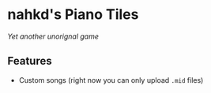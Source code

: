 # nahkd's Piano Tiles
_Yet another unorignal game_

## Features
- Custom songs (right now you can only upload ``.mid`` files)
